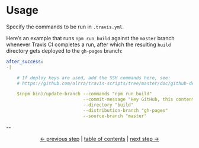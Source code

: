 # Usage

Specify the commands to be run in `.travis.yml`.

Here’s an example that runs `npm run build` against the `master`
branch whenever Travis CI completes a run, after which the resulting
`build` directory gets deployed to the `gh-pages` branch:

```yml
after_success:
-|

    # If deploy keys are used, add the SSH commands here, see:
    # https://github.com/alrra/travis-scripts/tree/master/doc/github-deploy-keys.md#26-setup-the-ssh-key-for-travis-ci

    $(npm bin)/update-branch --commands "npm run build"
                             --commit-message "Hey GitHub, this content is for you! [skip ci]"
                             --directory "build"
                             --distribution-branch "gh-pages"
                             --source-branch "master"
```

--

<div align="center">
    <a href="github-deploy-keys.md">← previous step</a> |
    <a href="../README.md#usage">table of contents</a> |
    <a href="handle-multiple-jobs.md">next step →</a>
</div>

